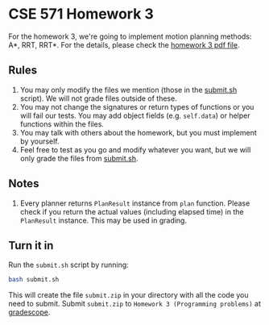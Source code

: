 # CSE 571 Homework 3
For the homework 3, we're going to implement motion planning methods: A*, RRT, RRT*.
For the details, please check the [homework 3 pdf file](https://courses.cs.washington.edu/courses/cse571/21sp/homeworks/hw3.pdf). 


## Rules ##
1. You may only modify the files we mention (those in the [submit.sh](submit.sh) script). We will not grade files outside of these.
1. You may not change the signatures or return types of functions or you will fail our tests. 
   You may add object fields (e.g. `self.data`) or helper functions within the files.
1. You may talk with others about the homework, but you must implement by yourself.
1. Feel free to test as you go and modify whatever you want, but we will only grade the files from [submit.sh](submit.sh).


## Notes ##
1. Every planner returns `PlanResult` instance from `plan` function. Please check if you return the actual values (including elapsed time) in the `PlanResult` instance. This may be used in grading.


## Turn it in ##
Run the `submit.sh` script by running:

```bash
bash submit.sh
```

This will create the file `submit.zip` in your directory with all the code you need to submit.
Submit `submit.zip` to `Homework 3 (Programming problems)` at [gradescope](https://gradescope.com).
